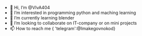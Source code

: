 - 👋 Hi, I’m @VIvA404
- 👀 I’m interested in programming python and maching learning
- 🌱 I’m currently learning blender
- 💞️ I’m looking to collaborate on IT-company or on mini projects
- 📫 How to reach me { 'telegram':@Imakegovnokod}

<!---
VIvA404/VIvA404 is a ✨ special ✨ repository because its `README.md` (this file) appears on your GitHub profile.
You can click the Preview link to take a look at your changes.
--->
